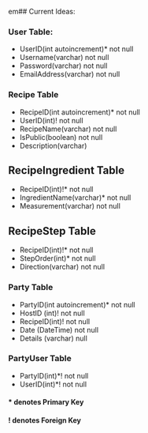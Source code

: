 em## Current Ideas:
### User Table:
- UserID(int autoincrement)* not null
- Username(varchar) not null
- Password(varchar) not null
- EmailAddress(varchar) not null

### Recipe Table
- RecipeID(int autoincrement)* not null
- UserID(int)! not null
- RecipeName(varchar) not null
- IsPublic(boolean) not null
- Description(varchar)

## RecipeIngredient Table
- RecipeID(int)!* not null
- IngredientName(varchar)* not null
- Measurement(varchar) not null

## RecipeStep Table
- RecipeID(int)!* not null
- StepOrder(int)* not null
- Direction(varchar) not null

### Party Table
- PartyID(int autoincrement)* not null
- HostID (int)! not null
- RecipeID(int)! not null
- Date (DateTime) not null
- Details (varchar) null

### PartyUser Table
- PartyID(int)*! not null
- UserID(int)*! not null



#### * denotes Primary Key
#### ! denotes Foreign Key